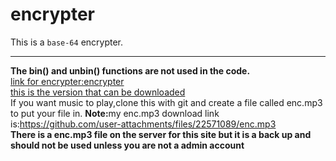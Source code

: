 # encrypter
This is a <code>base-64</code> encrypter.
<hr>
<b>The bin() and unbin() functions are not used in the code.</b><br>
<a href="encrypter.html">link for encrypter:encrypter </a><br>
<a href="https://cipher-craft-copy-d79ec65a.base44.app">
  this is the version that can be downloaded
</a><br>
If you want music to play,clone this with git and create a file called enc.mp3 to put your file in.
<b>Note:</b>my enc.mp3 download link is:<a href="https://github.com/user-attachments/files/22571089/enc.mp3">https://github.com/user-attachments/files/22571089/enc.mp3</a><br>
<b>There is a enc.mp3 file on the server for this site but it is a back up and should not be used unless you are not a admin account</b>
